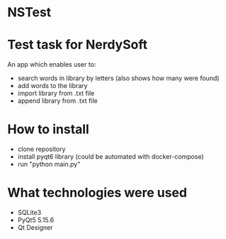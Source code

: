 # NSTest
<h1>Test task for NerdySoft</h1>

An app which enables user to:
- search words in library by letters (also shows how many were found)
- add words to the library
- import library from .txt file
- append library from .txt file

<h1>How to install</h1>

- clone repository
- install pyqt6 library (could be automated with docker-compose)
- run "python main.py"



<h1>What technologies were used</h1>

- SQLite3
- PyQt5 5.15.6
- Qt Designer
